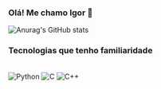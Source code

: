### Olá! Me chamo Igor 👋

![Anurag's GitHub stats](https://github-readme-stats.vercel.app/api?username=IgoorMarques&show_icons=true)

### Tecnologias que tenho familiaridade

<div style="display: inline-block"> <br/>
  <img align="center" alt="Python" src="https://img.shields.io/badge/Python-3776AB?style=for-the-badge&logo=python&logoColor=white"/>
</div>

<div style="display: inline-block"> <br/>
  <img align="center" alt="C" src="[https://img.shields.io/badge/Python-3776AB?style=for-the-badge&logo=python&logoColor=white](https://img.shields.io/badge/C00599C?style=for-the-badge&logo=c&logoColor=white)"/>
</div>

<div style="display: inline-block"> <br/>
  <img align="center" alt="C++" src="[https://img.shields.io/badge/Python-3776AB?style=for-the-badge&logo=python&logoColor=white](https://img.shields.io/badge/C%2B%2B-00599C?style=for-the-badge&logo=c%2B%2B&logoColor=white)"/>
</div>

<!--
**IgoorMarques/IgoorMarques** is a ✨ _special_ ✨ repository because its `README.md` (this file) appears on your GitHub profile.

Here are some ideas to get you started:

- 🔭 I’m currently working on ...
- 🌱 I’m currently learning ...
- 👯 I’m looking to collaborate on ...
- 🤔 I’m looking for help with ...
- 💬 Ask me about ...
- 📫 How to reach me: ...
- 😄 Pronouns: ...
- ⚡ Fun fact: ...
-->
